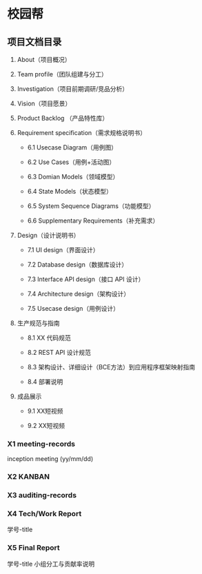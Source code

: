 # 校园帮

## 项目文档目录

1. About（项目概况）  

2. Team profile（团队组建与分工）    

3. Investigation（项目前期调研/竞品分析）  

4. Vision（项目愿景）

5. Product Backlog （产品特性库）

6. Requirement specification（需求规格说明书）

    * 6.1  Usecase Diagram（用例图）
    
    * 6.2 Use Cases（用例+活动图）
    
    * 6.3 Domian Models（领域模型）
    
    * 6.4 State Models（状态模型）
    
    * 6.5 System Sequence Diagrams（功能模型）
    
    * 6.6 Supplementary Requirements（补充需求）

7. Design（设计说明书）

    * 7.1 UI design（界面设计）
    
    * 7.2 Database design（数据库设计）
    
    * 7.3 Interface API design（接口 API 设计）
    
    * 7.4 Architecture design（架构设计）
    
    * 7.5 Usecase design（用例设计）

8. 生产规范与指南

    * 8.1 XX 代码规范
    
    * 8.2 REST API 设计规范
    
    * 8.3 架构设计、详细设计（BCE方法）到应用程序框架映射指南
    
    * 8.4 部署说明
    
9. 成品展示

    * 9.1 XX短视频
    
    * 9.2 XX短视频

### X1 meeting-records
inception meeting (yy/mm/dd)

### X2 KANBAN

### X3 auditing-records

### X4 Tech/Work Report
学号-title

### X5 Final Report
学号-title
小组分工与贡献率说明
